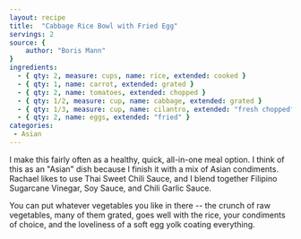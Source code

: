 ```yaml
---
layout: recipe
title:  "Cabbage Rice Bowl with Fried Egg"
servings: 2
source: {
    author: "Boris Mann"
}
ingredients:
  - { qty: 2, measure: cups, name: rice, extended: cooked }
  - { qty: 1, name: carrot, extended: grated }
  - { qty: 2, name: tomatoes, extended: chopped }
  - { qty: 1/2, measure: cup, name: cabbage, extended: grated }
  - { qty: 1/3, measure: cup, name: cilantro, extended: "fresh chopped" }
  - { qty: 2, name: eggs, extended: "fried" }
categories:
 - Asian
---
```


I make this fairly often as a healthy, quick, all-in-one meal option. I think of this as an "Asian" dish because I finish it with a mix of Asian condiments. Rachael likes to use Thai Sweet Chili Sauce, and I blend together Filipino Sugarcane Vinegar, Soy Sauce, and Chili Garlic Sauce.

You can put whatever vegetables you like in there -- the crunch of raw vegetables, many of them grated, goes well with the rice, your condiments of choice, and the loveliness of a soft egg yolk coating everything.
